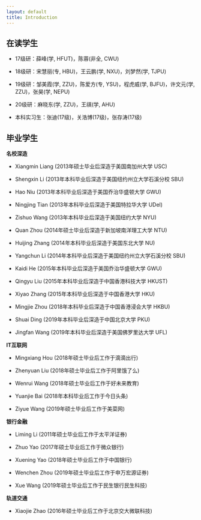 ```yaml
---
layout: default
title: Introduction
---
```


## 在读学生

- 17级研：薛峰(学, HFUT)，陈蓉(非全, CWU)

- 18级研：宋慧丽(专, HBU)，王云鹏(学, NXU)，刘梦然(学, TJPU)

- 19级研：邹美霞(学, ZZU)，陈爱方(专, YSU)，程虎威(学, BJFU)，许文元(学, ZZU)，张昊(学, NEPU)

- 20级研：麻晓东(学, ZZU)，王祺(学, AHU)

- 本科实习生：张迪(17级)，关浩博(17级)，张存涛(17级)

## 毕业学生

**名校深造**

- Xiangmin Liang (2013年硕士毕业后深造于美国南加州大学 USC)

- Shengxin Li (2013年本科毕业后深造于美国纽约州立大学石溪分校 SBU)

- Hao Niu (2013年本科毕业后深造于美国乔治华盛顿大学 GWU)

- Ningjing Tian (2013年本科毕业后深造于美国特拉华大学 UDel)

- Zishuo Wang (2013年本科毕业后深造于美国纽约大学 NYU)

- Quan Zhou (2014年硕士毕业后深造于新加坡南洋理工大学 NTU)

- Huijing Zhang (2014年本科毕业后深造于美国东北大学 NU)

- Yangchun Li (2014年本科毕业后深造于美国纽约州立大学石溪分校 SBU)

- Kaidi He (2015年本科毕业后深造于美国乔治华盛顿大学 GWU)

- Qingyu Liu (2015年本科毕业后深造于中国香港科技大学 HKUST)

- Xiyao Zhang (2015年本科毕业后深造于中国香港大学 HKU)

- Mingjie Zhou (2018年本科毕业后深造于中国香港浸会大学 HKBU)

- Shuai Ding (2019年本科毕业后深造于中国北京大学 PKU)

- Jingfan Wang (2019年本科毕业后深造于美国佛罗里达大学 UFL)

**IT互联网**

- Mingxiang Hou (2018年硕士毕业后工作于滴滴出行)

- Zhenyuan Liu (2018年硕士毕业后工作于阿里饿了么)

- Wenrui Wang (2018年硕士毕业后工作于好未来教育)

- Yuanjie Bai (2018年本科毕业后工作于今日头条)

- Ziyue Wang (2019年硕士毕业后工作于美菜网)

**银行金融**

- Liming Li (2011年硕士毕业后工作于太平洋证券)

- Zhuo Yao (2017年硕士毕业后工作于微众银行)

- Xuening Yao (2018年硕士毕业后工作于中国银行)

- Wenchen Zhou (2019年硕士毕业后工作于申万宏源证券)

- Xue Wang (2019年硕士毕业后工作于民生银行民生科技)

**轨道交通**

- Xiaojie Zhao (2016年硕士毕业后工作于北京交大微联科技)



